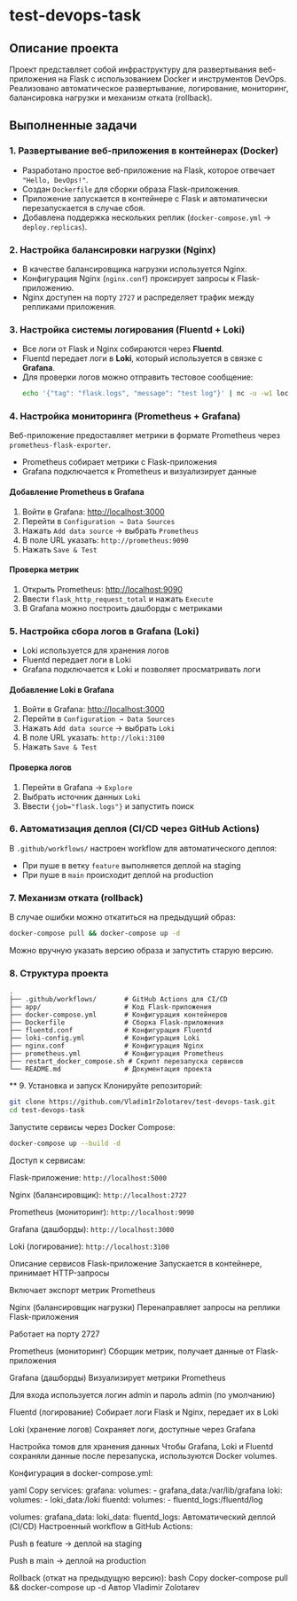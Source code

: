 # test-devops-task

## Описание проекта

Проект представляет собой инфраструктуру для развертывания веб-приложения на Flask с использованием Docker и инструментов DevOps. Реализовано автоматическое развертывание, логирование, мониторинг, балансировка нагрузки и механизм отката (rollback).

## Выполненные задачи

### 1. Развертывание веб-приложения в контейнерах (Docker)
- Разработано простое веб-приложение на Flask, которое отвечает `"Hello, DevOps!"`.
- Создан `Dockerfile` для сборки образа Flask-приложения.
- Приложение запускается в контейнере с Flask и автоматически перезапускается в случае сбоя.
- Добавлена поддержка нескольких реплик (`docker-compose.yml` → `deploy.replicas`).

### 2. Настройка балансировки нагрузки (Nginx)
- В качестве балансировщика нагрузки используется Nginx.
- Конфигурация Nginx (`nginx.conf`) проксирует запросы к Flask-приложению.
- Nginx доступен на порту `2727` и распределяет трафик между репликами приложения.

### 3. Настройка системы логирования (Fluentd + Loki)
- Все логи от Flask и Nginx собираются через **Fluentd**.
- Fluentd передает логи в **Loki**, который используется в связке с **Grafana**.
- Для проверки логов можно отправить тестовое сообщение:
  ```bash
  echo '{"tag": "flask.logs", "message": "test log"}' | nc -u -w1 localhost 24224

### 4. Настройка мониторинга (Prometheus + Grafana)

Веб-приложение предоставляет метрики в формате Prometheus через `prometheus-flask-exporter`.

- Prometheus собирает метрики с Flask-приложения
- Grafana подключается к Prometheus и визуализирует данные

#### Добавление Prometheus в Grafana
1. Войти в Grafana: [http://localhost:3000](http://localhost:3000)
2. Перейти в `Configuration → Data Sources`
3. Нажать `Add data source` → выбрать `Prometheus`
4. В поле URL указать: `http://prometheus:9090`
5. Нажать `Save & Test`

#### Проверка метрик
1. Открыть Prometheus: [http://localhost:9090](http://localhost:9090)
2. Ввести `flask_http_request_total` и нажать `Execute`
3. В Grafana можно построить дашборды с метриками

### 5. Настройка сбора логов в Grafana (Loki)

- Loki используется для хранения логов
- Fluentd передает логи в Loki
- Grafana подключается к Loki и позволяет просматривать логи

#### Добавление Loki в Grafana
1. Войти в Grafana: [http://localhost:3000](http://localhost:3000)
2. Перейти в `Configuration → Data Sources`
3. Нажать `Add data source` → выбрать `Loki`
4. В поле URL указать: `http://loki:3100`
5. Нажать `Save & Test`

#### Проверка логов
1. Перейти в Grafana → `Explore`
2. Выбрать источник данных `Loki`
3. Ввести `{job="flask.logs"}` и запустить поиск

### 6. Автоматизация деплоя (CI/CD через GitHub Actions)

В `.github/workflows/` настроен workflow для автоматического деплоя:
- При пуше в ветку `feature` выполняется деплой на staging
- При пуше в `main` происходит деплой на production

### 7. Механизм отката (rollback)
В случае ошибки можно откатиться на предыдущий образ:
```bash
docker-compose pull && docker-compose up -d
```
Можно вручную указать версию образа и запустить старую версию.

### 8. Структура проекта
```
.
├── .github/workflows/       # GitHub Actions для CI/CD
├── app/                     # Код Flask-приложения
├── docker-compose.yml       # Конфигурация контейнеров
├── Dockerfile               # Сборка Flask-приложения
├── fluentd.conf             # Конфигурация Fluentd
├── loki-config.yml          # Конфигурация Loki
├── nginx.conf               # Конфигурация Nginx
├── prometheus.yml           # Конфигурация Prometheus
├── restart_docker_compose.sh # Скрипт перезапуска сервисов
└── README.md                # Документация проекта
```
** 9. Установка и запуск
Клонируйте репозиторий:

```bash
git clone https://github.com/Vladim1rZolotarev/test-devops-task.git
cd test-devops-task
```
Запустите сервисы через Docker Compose:

```bash
docker-compose up --build -d
```
Доступ к сервисам:

Flask-приложение: `http://localhost:5000`

Nginx (балансировщик): `http://localhost:2727`

Prometheus (мониторинг): `http://localhost:9090`

Grafana (дашборды): `http://localhost:3000`

Loki (логирование): `http://localhost:3100`

Описание сервисов
Flask-приложение
Запускается в контейнере, принимает HTTP-запросы

Включает экспорт метрик Prometheus

Nginx (балансировщик нагрузки)
Перенаправляет запросы на реплики Flask-приложения

Работает на порту 2727

Prometheus (мониторинг)
Сборщик метрик, получает данные от Flask-приложения

Grafana (дашборды)
Визуализирует метрики Prometheus

Для входа используется логин admin и пароль admin (по умолчанию)

Fluentd (логирование)
Собирает логи Flask и Nginx, передает их в Loki

Loki (хранение логов)
Сохраняет логи, доступные через Grafana

Настройка томов для хранения данных
Чтобы Grafana, Loki и Fluentd сохраняли данные после перезапуска, используются Docker volumes.

Конфигурация в docker-compose.yml:

yaml
Copy
services:
  grafana:
    volumes:
      - grafana_data:/var/lib/grafana
  loki:
    volumes:
      - loki_data:/loki
  fluentd:
    volumes:
      - fluentd_logs:/fluentd/log

volumes:
  grafana_data:
  loki_data:
  fluentd_logs:
Автоматический деплой (CI/CD)
Настроенный workflow в GitHub Actions:

Push в feature → деплой на staging

Push в main → деплой на production

Rollback (откат на предыдущую версию):
bash
Copy
docker-compose pull && docker-compose up -d
Автор
Vladimir Zolotarev
